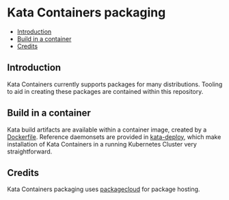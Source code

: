 # Kata Containers packaging

* [Introduction](#introduction)
* [Build in a container](#build-in-a-container)
* [Credits](#credits)

## Introduction

Kata Containers currently supports packages for many distributions. Tooling to
aid in creating these packages are contained within this repository.

## Build in a container

Kata build artifacts are available within a container image, created by a
[Dockerfile](kata-deploy/Dockerfile). Reference daemonsets are provided in
[kata-deploy](kata-deploy), which make installation of Kata Containers in a
running Kubernetes Cluster very straightforward.

## Credits

Kata Containers packaging uses [packagecloud](https://packagecloud.io) for
package hosting.
